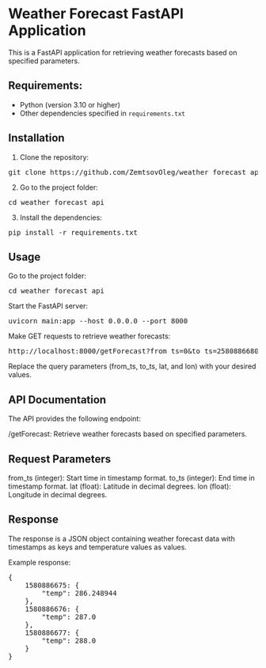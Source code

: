 # Weather Forecast FastAPI Application

This is a FastAPI application for retrieving weather forecasts based on specified parameters.

## Requirements:

- Python (version 3.10 or higher)
- Other dependencies specified in `requirements.txt`

## Installation

1. Clone the repository:

<pre lang="bash">git clone https://github.com/ZemtsovOleg/weather_forecast_api.git</pre>

2. Go to the project folder:

<pre lang="bash">cd weather_forecast_api</pre>

3. Install the dependencies:

<pre lang="bash">pip install -r requirements.txt</pre>

## Usage

Go to the project folder:

<pre lang="bash">cd weather_forecast_api</pre>

Start the FastAPI server:

<pre lang="bash">uvicorn main:app --host 0.0.0.0 --port 8000</pre>

Make GET requests to retrieve weather forecasts:

<pre lang="bash">http://localhost:8000/getForecast?from_ts=0&to_ts=2580886680&lat=37.7749&lon=-24.4194</pre>

Replace the query parameters (from_ts, to_ts, lat, and lon) with your desired values.

## API Documentation
The API provides the following endpoint:

/getForecast: Retrieve weather forecasts based on specified parameters.

## Request Parameters

from_ts (integer): Start time in timestamp format.
to_ts (integer): End time in timestamp format.
lat (float): Latitude in decimal degrees.
lon (float): Longitude in decimal degrees.

## Response

The response is a JSON object containing weather forecast data with timestamps as keys and temperature values as values.

Example response:

<pre lang="bash">
{
    1580886675: {
        "temp": 286.248944
    },
    1580886676: {
        "temp": 287.0
    },
    1580886677: {
        "temp": 288.0
    }
}
</pre>